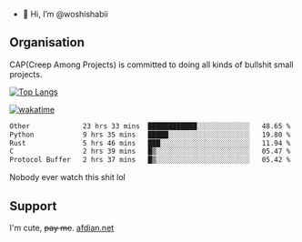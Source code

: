 - 👋 Hi, I’m @woshishabii

## Organisation

CAP(Creep Among Projects) is committed to doing all kinds of bullshit small projects.

[![Top Langs](https://github-readme-stats.vercel.app/api/top-langs/?username=woshishabii&layout=compact)](https://github.com/anuraghazra/github-readme-stats)

[![wakatime](https://wakatime.com/badge/user/34d02784-acc1-4a16-82d7-33fdb53c4ed6.svg)](https://wakatime.com/@34d02784-acc1-4a16-82d7-33fdb53c4ed6)


<!--START_SECTION:waka-->

```txt
Other             23 hrs 33 mins  ████████████░░░░░░░░░░░░░   48.65 %
Python            9 hrs 35 mins   █████░░░░░░░░░░░░░░░░░░░░   19.80 %
Rust              5 hrs 46 mins   ███░░░░░░░░░░░░░░░░░░░░░░   11.94 %
C                 2 hrs 39 mins   █▒░░░░░░░░░░░░░░░░░░░░░░░   05.47 %
Protocol Buffer   2 hrs 37 mins   █▒░░░░░░░░░░░░░░░░░░░░░░░   05.42 %
```

<!--END_SECTION:waka-->

Nobody ever watch this shit lol

## Support
I'm cute, ~~pay me~~.
[afdian.net](https://afdian.com/a/woshishabi)

<!---
woshishabii/woshishabii is a ✨ special ✨ repository because its `README.md` (this file) appears on your GitHub profile.
You can click the Preview link to take a look at your changes.
--->
